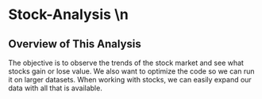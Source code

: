 # Stock-Analysis \n

## Overview of This Analysis
The objective is to observe the trends of the stock market and see what stocks gain or lose value. We also want to optimize the code so we can run it on larger datasets. When working with stocks, we can easily expand our data with all that is available. 
